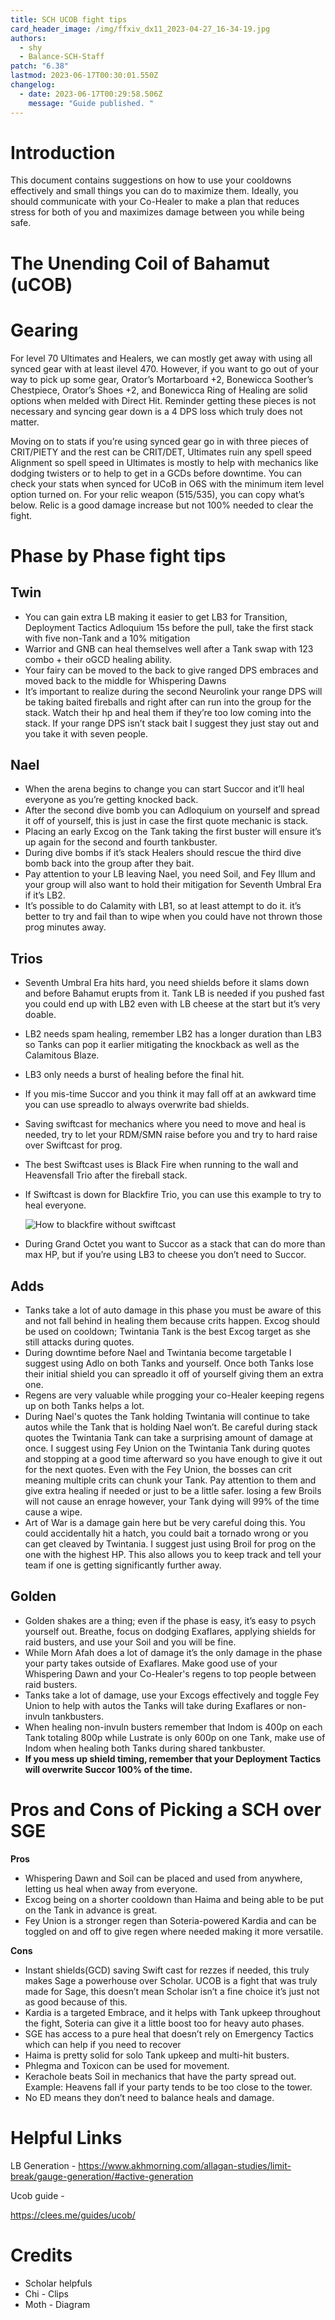 ```yaml
---
title: SCH UCOB fight tips
card_header_image: /img/ffxiv_dx11_2023-04-27_16-34-19.jpg
authors:
  - shy
  - Balance-SCH-Staff
patch: "6.38"
lastmod: 2023-06-17T00:30:01.550Z
changelog:
  - date: 2023-06-17T00:29:58.506Z
    message: "Guide published. "
---
```

# Introduction

This document contains suggestions on how to use your cooldowns effectively and small things you can do to maximize them. Ideally, you should communicate with your Co-Healer to make a plan that reduces stress for both of you and maximizes damage between you while being safe.

# The Unending Coil of Bahamut (uCOB)

# Gearing

For level 70 Ultimates and Healers, we can mostly get away with using all synced gear with at least ilevel 470. However, if you want to go out of your way to pick up some gear, Orator’s Mortarboard +2, Bonewicca Soother’s Chestpiece, Orator’s Shoes +2, and Bonewicca Ring of Healing are solid options when melded with Direct Hit. Reminder getting these pieces is not necessary and syncing gear down is a 4 DPS loss which truly does not matter.

Moving on to stats if you’re using synced gear go in with three pieces of CRIT/PIETY and the rest can be CRIT/DET, Ultimates ruin any spell speed Alignment so spell speed in Ultimates is mostly to help with mechanics like dodging twisters or to help to get in a GCDs before downtime. You can check your stats when synced for UCoB in O6S with the minimum item level option turned on. For your relic weapon (515/535), you can copy what’s below. Relic is a good damage increase but not 100% needed to clear the fight.

# Phase by Phase fight tips

## Twin

* You can gain extra LB making it easier to get LB3 for Transition, Deployment Tactics Adloquium 15s before the pull, take the first stack with five non-Tank and a 10% mitigation
* Warrior and GNB can heal themselves well after a Tank swap with 123 combo + their oGCD healing ability.
* Your fairy can be moved to the back to give ranged DPS embraces and moved back to the middle for Whispering Dawns
* It’s important to realize during the second Neurolink your range DPS will be taking baited fireballs and right after can run into the group for the stack. Watch their hp and heal them if they’re too low coming into the stack. If your range DPS isn’t stack bait I suggest they just stay out and you take it with seven people.

## Nael

* When the arena begins to change you can start Succor and it’ll heal everyone as you’re getting knocked back.
* After the second dive bomb you can Adloquium on yourself and spread it off of yourself, this is just in case the first quote mechanic is stack.
* Placing an early Excog on the Tank taking the first buster will ensure it’s up again for the second and fourth tankbuster.
* During dive bombs if it’s stack Healers should rescue the third dive bomb back into the group after they bait.
* Pay attention to your LB leaving Nael, you need Soil, and Fey Illum and your group will also want to hold their mitigation for Seventh Umbral Era if it’s LB2.
* It’s possible to do Calamity with LB1, so at least attempt to do it. it’s better to try and fail than to wipe when you could have not thrown those prog minutes away.

## Trios

* Seventh Umbral Era hits hard, you need shields before it slams down and before Bahamut erupts from it. Tank LB is needed if you pushed fast you could end up with LB2 even with LB cheese at the start but it’s very doable. 
* LB2 needs spam healing, remember LB2 has a longer duration than LB3 so Tanks can pop it earlier mitigating the knockback as well as the Calamitous Blaze. 
* LB3 only needs a burst of healing before the final hit.
* If you mis-time Succor and you think it may fall off at an awkward time you can use spreadlo to always overwrite bad shields.
* Saving swiftcast for mechanics where you need to move and heal is needed, try to let your RDM/SMN raise before you and try to hard raise over Swiftcast for prog.
* The best Swiftcast uses is Black Fire when running to the wall and Heavensfall Trio after the fireball stack.
* If Swiftcast is down for Blackfire Trio, you can use this example to try to heal everyone. 

  ![How to blackfire without swiftcast](/img/unknown.png "Swiftcastless blackfire")
* During Grand Octet you want to Succor as a stack that can do more than max HP, but if you’re using LB3 to cheese you don’t need to Succor.

## Adds

* Tanks take a lot of auto damage in this phase you must be aware of this and not fall behind in healing them because crits happen. Excog should be used on cooldown; Twintania Tank is the best Excog target as she still attacks during quotes.
* During downtime before Nael and Twintania become targetable I suggest using Adlo on both Tanks and yourself. Once both Tanks lose their initial shield you can spreadlo it off of yourself giving them an extra one.
* Regens are very valuable while progging your co-Healer keeping regens up on both Tanks helps a lot.
* During Nael's quotes the Tank holding Twintania will continue to take autos while the Tank that is holding Nael won’t. Be careful during stack quotes the Twintania Tank can take a surprising amount of damage at once. I suggest using Fey Union on the Twintania Tank during quotes and stopping at a good time afterward so you have enough to give it out for the next quotes. Even with the Fey Union, the bosses can crit meaning multiple crits can chunk your Tank. Pay attention to them and give extra healing if needed or just to be a little safer. losing a few Broils will not cause an enrage however, your Tank dying will 99% of the time cause a wipe.
* Art of War is a damage gain here but be very careful doing this. You could accidentally hit a hatch, you could bait a tornado wrong or you can get cleaved by Twintania. I suggest just using Broil for prog on the one with the highest HP. This also allows you to keep track and tell your team if one is getting significantly further away. 

## Golden

* Golden shakes are a thing; even if the phase is easy, it’s easy to psych yourself out. Breathe, focus on dodging Exaflares, applying shields for raid busters, and use your Soil and you will be fine.
* While Morn Afah does a lot of damage it’s the only damage in the phase your party takes outside of Exaflares. Make good use of your Whispering Dawn and your Co-Healer's regens to top people between raid busters.
* Tanks take a lot of damage, use your Excogs effectively and toggle Fey Union to help with autos the Tanks will take during Exaflares or non-invuln tankbusters.
* When healing non-invuln busters remember that Indom is 400p on each Tank totaling 800p while Lustrate is only 600p on one Tank, make use of Indom when healing both Tanks during shared tankbuster.
* **If you mess up shield timing, remember that your Deployment Tactics will overwrite Succor 100% of the time.**

# Pros and Cons of Picking a SCH over SGE

**Pros**

* Whispering Dawn and Soil can be placed and used from anywhere, letting us heal when away from everyone.
* Excog being on a shorter cooldown than Haima and being able to be put on the Tank in advance is great.
* Fey Union is a stronger regen than Soteria-powered Kardia and can be toggled on and off to give regen where needed making it more versatile.

**Cons**

* Instant shields(GCD) saving Swift cast for rezzes if needed, this truly makes Sage a powerhouse over Scholar. UCOB is a fight that was truly made for Sage, this doesn’t mean Scholar isn’t a fine choice it’s just not as good because of this.
* Kardia is a targeted Embrace, and it helps with Tank upkeep throughout the fight, Soteria can give it a little boost too for heavy auto phases.
* SGE has access to a pure heal that doesn’t rely on  Emergency Tactics which can help if you need to recover
* Haima is pretty solid for solo Tank upkeep and multi-hit busters.
* Phlegma and Toxicon can be used for movement.
* Kerachole beats Soil in mechanics that have the party spread out. Example: Heavens fall if your party tends to be too close to the tower.
* No ED means they don’t need to balance heals and damage.

# Helpful Links

LB Generation - <https://www.akhmorning.com/allagan-studies/limit-break/gauge-generation/#active-generation>

Ucob guide -

<https://clees.me/guides/ucob/>

# Credits

* Scholar helpfuls
* Chi - Clips
* Moth - Diagram